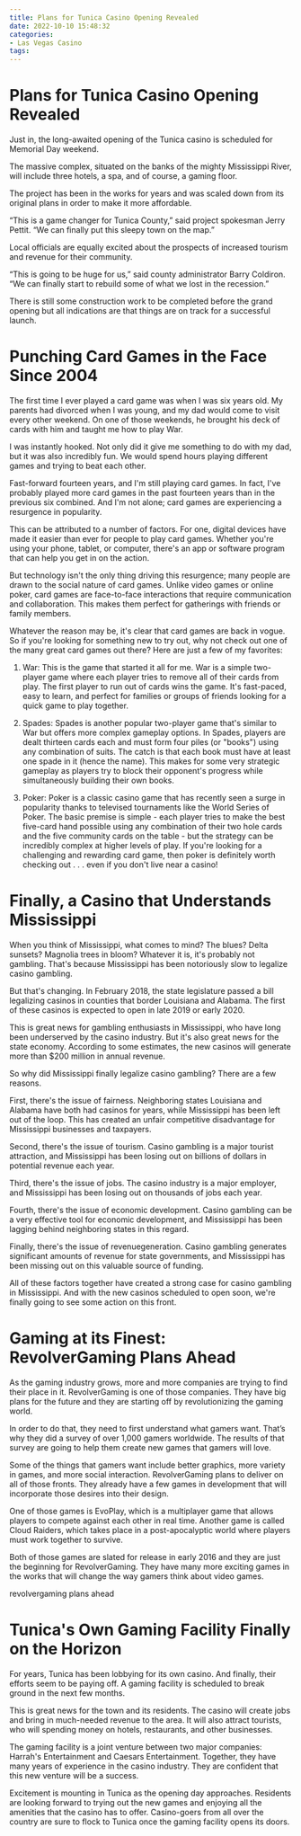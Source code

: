 ```yaml
---
title: Plans for Tunica Casino Opening Revealed
date: 2022-10-10 15:48:32
categories:
- Las Vegas Casino
tags:
---
```



#  Plans for Tunica Casino Opening Revealed

Just in, the long-awaited opening of the Tunica casino is scheduled for Memorial Day weekend.

The massive complex, situated on the banks of the mighty Mississippi River, will include three hotels, a spa, and of course, a gaming floor.

The project has been in the works for years and was scaled down from its original plans in order to make it more affordable.

“This is a game changer for Tunica County,” said project spokesman Jerry Pettit. “We can finally put this sleepy town on the map.”

Local officials are equally excited about the prospects of increased tourism and revenue for their community.

“This is going to be huge for us,” said county administrator Barry Coldiron. “We can finally start to rebuild some of what we lost in the recession.”

There is still some construction work to be completed before the grand opening but all indications are that things are on track for a successful launch.

#  Punching Card Games in the Face Since 2004

The first time I ever played a card game was when I was six years old. My parents had divorced when I was young, and my dad would come to visit every other weekend. On one of those weekends, he brought his deck of cards with him and taught me how to play War.

I was instantly hooked. Not only did it give me something to do with my dad, but it was also incredibly fun. We would spend hours playing different games and trying to beat each other.

Fast-forward fourteen years, and I'm still playing card games. In fact, I've probably played more card games in the past fourteen years than in the previous six combined. And I'm not alone; card games are experiencing a resurgence in popularity.

This can be attributed to a number of factors. For one, digital devices have made it easier than ever for people to play card games. Whether you're using your phone, tablet, or computer, there's an app or software program that can help you get in on the action.

But technology isn't the only thing driving this resurgence; many people are drawn to the social nature of card games. Unlike video games or online poker, card games are face-to-face interactions that require communication and collaboration. This makes them perfect for gatherings with friends or family members.

Whatever the reason may be, it's clear that card games are back in vogue. So if you're looking for something new to try out, why not check out one of the many great card games out there? Here are just a few of my favorites:

1) War: This is the game that started it all for me. War is a simple two-player game where each player tries to remove all of their cards from play. The first player to run out of cards wins the game. It's fast-paced, easy to learn, and perfect for families or groups of friends looking for a quick game to play together.

2) Spades: Spades is another popular two-player game that's similar to War but offers more complex gameplay options. In Spades, players are dealt thirteen cards each and must form four piles (or "books") using any combination of suits. The catch is that each book must have at least one spade in it (hence the name). This makes for some very strategic gameplay as players try to block their opponent's progress while simultaneously building their own books.

3) Poker: Poker is a classic casino game that has recently seen a surge in popularity thanks to televised tournaments like the World Series of Poker. The basic premise is simple - each player tries to make the best five-card hand possible using any combination of their two hole cards and the five community cards on the table - but the strategy can be incredibly complex at higher levels of play. If you're looking for a challenging and rewarding card game, then poker is definitely worth checking out . . . even if you don't live near a casino!

#  Finally, a Casino that Understands Mississippi

When you think of Mississippi, what comes to mind? The blues? Delta sunsets? Magnolia trees in bloom? Whatever it is, it's probably not gambling. That's because Mississippi has been notoriously slow to legalize casino gambling.

But that's changing. In February 2018, the state legislature passed a bill legalizing casinos in counties that border Louisiana and Alabama. The first of these casinos is expected to open in late 2019 or early 2020.

This is great news for gambling enthusiasts in Mississippi, who have long been underserved by the casino industry. But it's also great news for the state economy. According to some estimates, the new casinos will generate more than $200 million in annual revenue.

So why did Mississippi finally legalize casino gambling? There are a few reasons.

First, there's the issue of fairness. Neighboring states Louisiana and Alabama have both had casinos for years, while Mississippi has been left out of the loop. This has created an unfair competitive disadvantage for Mississippi businesses and taxpayers.

Second, there's the issue of tourism. Casino gambling is a major tourist attraction, and Mississippi has been losing out on billions of dollars in potential revenue each year.

Third, there's the issue of jobs. The casino industry is a major employer, and Mississippi has been losing out on thousands of jobs each year.

Fourth, there's the issue of economic development. Casino gambling can be a very effective tool for economic development, and Mississippi has been lagging behind neighboring states in this regard.

Finally, there's the issue of revenuegeneration. Casino gambling generates significant amounts of revenue for state governments, and Mississippi has been missing out on this valuable source of funding.

All of these factors together have created a strong case for casino gambling in Mississippi. And with the new casinos scheduled to open soon, we're finally going to see some action on this front.

#  Gaming at its Finest: RevolverGaming Plans Ahead

As the gaming industry grows, more and more companies are trying to find their place in it. RevolverGaming is one of those companies. They have big plans for the future and they are starting off by revolutionizing the gaming world.

In order to do that, they need to first understand what gamers want. That’s why they did a survey of over 1,000 gamers worldwide. The results of that survey are going to help them create new games that gamers will love.

Some of the things that gamers want include better graphics, more variety in games, and more social interaction. RevolverGaming plans to deliver on all of those fronts. They already have a few games in development that will incorporate those desires into their design.

One of those games is EvoPlay, which is a multiplayer game that allows players to compete against each other in real time. Another game is called Cloud Raiders, which takes place in a post-apocalyptic world where players must work together to survive.

Both of those games are slated for release in early 2016 and they are just the beginning for RevolverGaming. They have many more exciting games in the works that will change the way gamers think about video games.

revolvergaming plans ahead

#  Tunica's Own Gaming Facility Finally on the Horizon

For years, Tunica has been lobbying for its own casino. And finally, their efforts seem to be paying off. A gaming facility is scheduled to break ground in the next few months.

This is great news for the town and its residents. The casino will create jobs and bring in much-needed revenue to the area. It will also attract tourists, who will spending money on hotels, restaurants, and other businesses.

The gaming facility is a joint venture between two major companies: Harrah's Entertainment and Caesars Entertainment. Together, they have many years of experience in the casino industry. They are confident that this new venture will be a success.

Excitement is mounting in Tunica as the opening day approaches. Residents are looking forward to trying out the new games and enjoying all the amenities that the casino has to offer. Casino-goers from all over the country are sure to flock to Tunica once the gaming facility opens its doors.